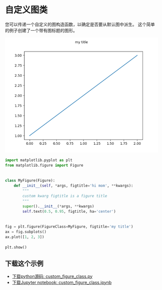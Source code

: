 # 自定义图类

您可以传递一个自定义的图构造函数，以确定是否要从默认图中派生。 这个简单的例子创建了一个带有图标题的图形。

![自定义图类示例](/static/images/gallery/sphx_glr_custom_figure_class_001.png)

```python
import matplotlib.pyplot as plt
from matplotlib.figure import Figure


class MyFigure(Figure):
    def __init__(self, *args, figtitle='hi mom', **kwargs):
        """
        custom kwarg figtitle is a figure title
        """
        super().__init__(*args, **kwargs)
        self.text(0.5, 0.95, figtitle, ha='center')


fig = plt.figure(FigureClass=MyFigure, figtitle='my title')
ax = fig.subplots()
ax.plot([1, 2, 3])

plt.show()
```

## 下载这个示例
            
- [下载python源码: custom_figure_class.py](https://matplotlib.org/_downloads/custom_figure_class.py)
- [下载Jupyter notebook: custom_figure_class.ipynb](https://matplotlib.org/_downloads/custom_figure_class.ipynb)